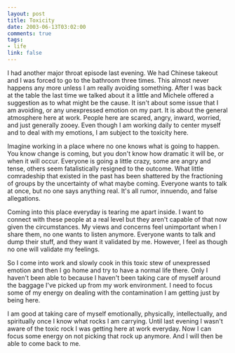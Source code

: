 ```yaml
--- 
layout: post
title: Toxicity
date: 2003-06-13T03:02:00
comments: true
tags:
- life
link: false
---
```

I had another major throat episode last evening. We had Chinese takeout and I was forced to go to the bathroom three times. This almost never happens any more unless I am really avoiding something. After I was back at the table the last time we talked about it a little and Michele offered a suggestion as to what might be the cause. It isn't about some issue that I am avoiding, or any unexpressed emotion on my part. It is about the general atmosphere here at work. People here are scared, angry, inward, worried, and just generally zooey. Even though I am working daily to center myself and to deal with my emotions, I am subject to the toxicity here.

Imagine working in a place where no one knows what is going to happen. You know change is coming, but you don't know how dramatic it will be, or when it will occur. Everyone is going a little crazy, some are angry and tense, others seem fatalistically resigned to the outcome. What little comradeship that existed in the past has been shattered by the fractioning of groups by the uncertainty of what maybe coming. Everyone wants to talk at once, but no one says anything real. It's all rumor, innuendo, and false allegations.

Coming into this place everyday is tearing me apart inside. I want to connect with these people at a real level but they aren't capable of that now given the circumstances. My views and concerns feel unimportant when I share them, no one wants to listen anymore. Everyone wants to talk and dump their stuff, and they want it validated by me. However, I feel as though no one will validate my feelings.

So I come into work and slowly cook in this toxic stew of unexpressed emotion and then I go home and try to have a normal life there. Only I haven't been able to because I haven't been taking care of myself around the baggage I've picked up from my work environment.  I need to focus some of my energy on dealing with the contamination I am getting just by being here.

I am good at taking care of myself emotionally, physically, intellectually, and spiritually once I know what rocks I am carrying. Until last evening I wasn't aware of the toxic rock I was getting here at work everyday. Now I can focus some energy on not picking that rock up anymore. And I will then be able to come back to me.
